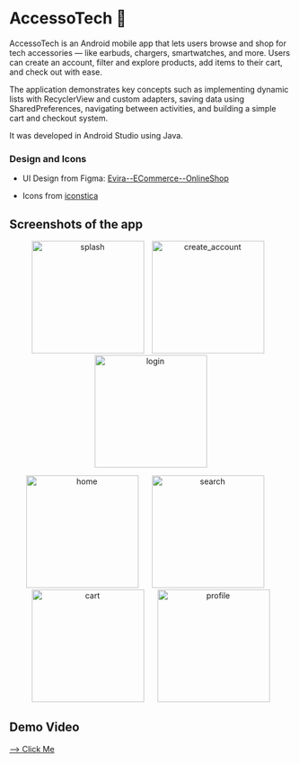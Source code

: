 # AccessoTech 📲

AccessoTech is an Android mobile app that lets users browse and shop for tech accessories — like earbuds, chargers, smartwatches, and more. Users can create an account, filter and explore products, add items to their cart, and check out with ease.

The application demonstrates key concepts such as implementing dynamic lists with RecyclerView and custom adapters, saving data using SharedPreferences, navigating between activities, and building a simple cart and checkout system.

It was developed in Android Studio using Java.

### Design and Icons

- UI Design from Figma: [Evira--ECommerce--OnlineShop](https://www.figma.com/design/P86KcZzSsbv4E4K8TdQTpI/Evira---E-Commerce---Online-Shop-App-UI-Kit--Preview-?node-id=1727-190&t=1IIN6nOV2Z0Jmpwq-0)

- Icons from [iconstica](https://www.iconstica.com/free-icons?search=no%20results%20found)


## Screenshots of the app

<p align="center">
  <img src="https://github.com/user-attachments/assets/af8d4ccf-4671-40be-9c6b-01d8052c15ed" alt="splash" width="200" style="margin-right: 10px;"/>
  <img src="https://github.com/user-attachments/assets/16249f85-2c90-4a77-8769-82984fc5fe7a" alt="create_account" width="200" style="margin-right: 10px;"/>
  <img src="https://github.com/user-attachments/assets/bcaf7a4e-568f-4117-b574-26df1c190204" alt="login" width="200"/>
</p>

<p align="center">
  <img src="https://github.com/user-attachments/assets/aa16635e-11a5-48d0-8dfb-c22c61d7ca17" alt="home" width="200" style="margin-right: 20px;"/>
  <img src="https://github.com/user-attachments/assets/fc96731e-72b6-4100-a0cd-7eed1f58a1de" alt="search" width="200" style="margin-right: 20px;"/>
  <img src="https://github.com/user-attachments/assets/5f1246d1-4f99-402a-b844-05fbab68ab82" alt="cart" width="200" style="margin-right: 20px;"/>
  <img src="https://github.com/user-attachments/assets/aff9d444-b47c-43c3-800b-393edb8ba569" alt="profile" width="200"/>
</p>


## Demo Video

[--> Click Me](https://drive.google.com/file/d/1tN3-7GJVkrZrrNLXLLkFCOZgg9bUCyaT/view?usp=sharing)
